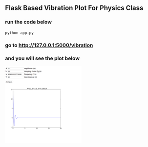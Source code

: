 ## Flask Based Vibration Plot For Physics Class

### run the code below

```
python app.py
```

### go to http://127.0.0.1:5000/vibration
### and you will see the plot below

<img src="pic.png" alt="alt text" width="250px" height="250px">

